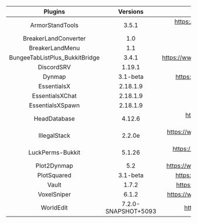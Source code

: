 |              Plugins             |        Versions       |                                                Links                                               |
| :------------------------------: | :-------------------: | :------------------------------------------------------------------------------------------------: |
|           ArmorStandTools        |         3.5.1         | https://www.spigotmc.org/resources/armor-stand-tools.2237/ |
|        BreakerLandConverter      |          1.0          |  |
|          BreakerLandMenu         |          1.1          |  |
|  BungeeTabListPlus_BukkitBridge  |         3.4.1         | https://www.spigotmc.org/resources/bungeetablistplus.313/ |
|             DiscordSRV           |         1.19.1        | https://snapshot.discordsrv.com/ |
|               Dynmap             |        3.1-beta       | https://www.spigotmc.org/resources/dynmap.274/ |
|            EssentialsX           |        2.18.1.9       | https://ci.ender.zone/job/EssentialsX/ |
|          EssentialsXChat         |        2.18.1.9       | https://ci.ender.zone/job/EssentialsX/ |
|          EssentialsXSpawn        |        2.18.1.9       | https://ci.ender.zone/job/EssentialsX/ |
|          HeadDatabase            |         4.12.6        | https://www.spigotmc.org/resources/head-database.14280/ |
|           IllegalStack           |         2.2.0e        | https://www.spigotmc.org/resources/dupe-fixes-illegal-stack-remover.44411/ |
|         LuckPerms-Bukkit         |          5.1.26       | https://www.spigotmc.org/resources/luckperms-an-advanced-permissions-plugin.28140/ |
|            Plot2Dynmap           |          5.2          | https://www.spigotmc.org/resources/plot2dynmap.1292/ |
|            PlotSquared           |        3.1-beta       | https://www.spigotmc.org/resources/dynmap.274/ |
|               Vault              |          1.7.2        | https://www.spigotmc.org/resources/vault.34315/ |
|            VoxelSniper           |          6.1.2        | https://www.spigotmc.org/resources/voxelsniper.76791/ |
|             WorldEdit            |  7.2.0-SNAPSHOT+5093  | https://enginehub.org/worldedit/#downloads |